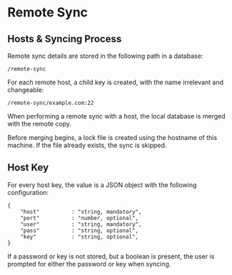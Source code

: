 # Remote Sync

## Hosts & Syncing Process
Remote sync details are stored in the following path in a database:

````
/remote-sync
````

For each remote host, a child key is created, with the name irrelevant and changeable:

````
/remote-sync/example.com:22
````

When performing a remote sync with a host, the local database is merged with the remote copy.

Before merging begins, a lock file is created using the hostname of this machine. If the file already exists, the
sync is skipped.


## Host Key
For every host key, the value is a JSON object with the following configuration:

````
{
    "host"          : "string, mandatory",
    "port"          : "number, optional",
    "user"          : "string, mandatory",
    "pass"          : "string, optional",
    "key"           : "string, optional",
}
````

If a password or key is not stored, but a boolean is present, the user is prompted for either the password or key
when syncing.
